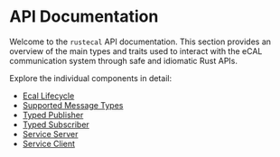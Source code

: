 # API Documentation

Welcome to the `rustecal` API documentation. This section provides an overview of the main types and traits used to interact with the eCAL communication system through safe and idiomatic Rust APIs.

Explore the individual components in detail:
- [Ecal Lifecycle](./ecal.md)
- [Supported Message Types](./message_types.md)
- [Typed Publisher](./publisher.md)
- [Typed Subscriber](./subscriber.md)
- [Service Server](./service_server.md)
- [Service Client](./service_client.md)
